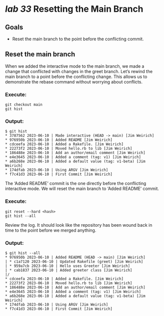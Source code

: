 # *lab 33* Resetting the Main Branch

## Goals

- Reset the main branch to the point before the conflicting commit.

## Reset the main branch

When we added the interactive mode to the main branch, we made a change
that conflicted with changes in the greet branch. Let’s rewind the main
branch to a point before the conflicting change. This allows us to
demonstrate the rebase command without worrying about conflicts.

### **Execute:**

``` instructions
git checkout main
git hist
```

### **Output:**

``` sample
$ git hist
* 3787562 2023-06-10 | Made interactive (HEAD -> main) [Jim Weirich]
* 976950b 2023-06-10 | Added README [Jim Weirich]
* cdceefa 2023-06-10 | Added a Rakefile. [Jim Weirich]
* 22273f2 2023-06-10 | Moved hello.rb to lib [Jim Weirich]
* 186488e 2023-06-10 | Add an author/email comment [Jim Weirich]
* e4e3645 2023-06-10 | Added a comment (tag: v1) [Jim Weirich]
* a6b268e 2023-06-10 | Added a default value (tag: v1-beta) [Jim Weirich]
* 174dfab 2023-06-10 | Using ARGV [Jim Weirich]
* f7c41d3 2023-06-10 | First Commit [Jim Weirich]
```

The ‘Added README’ commit is the one directly before the conflicting
interactive mode. We will reset the main branch to ‘Added README’
commit.

### **Execute:**

``` instructions
git reset --hard <hash>
git hist --all
```

Review the log. It should look like the repository has been wound back
in time to the point before we merged anything.

### **Output:**

``` sample
$ git hist --all
* 976950b 2023-06-10 | Added README (HEAD -> main) [Jim Weirich]
| * c1a7120 2023-06-10 | Updated Rakefile (greet) [Jim Weirich]
| * 959a7cb 2023-06-10 | Hello uses Greeter [Jim Weirich]
| * cab1837 2023-06-10 | Added greeter class [Jim Weirich]
|/
* cdceefa 2023-06-10 | Added a Rakefile. [Jim Weirich]
* 22273f2 2023-06-10 | Moved hello.rb to lib [Jim Weirich]
* 186488e 2023-06-10 | Add an author/email comment [Jim Weirich]
* e4e3645 2023-06-10 | Added a comment (tag: v1) [Jim Weirich]
* a6b268e 2023-06-10 | Added a default value (tag: v1-beta) [Jim Weirich]
* 174dfab 2023-06-10 | Using ARGV [Jim Weirich]
* f7c41d3 2023-06-10 | First Commit [Jim Weirich]
```
